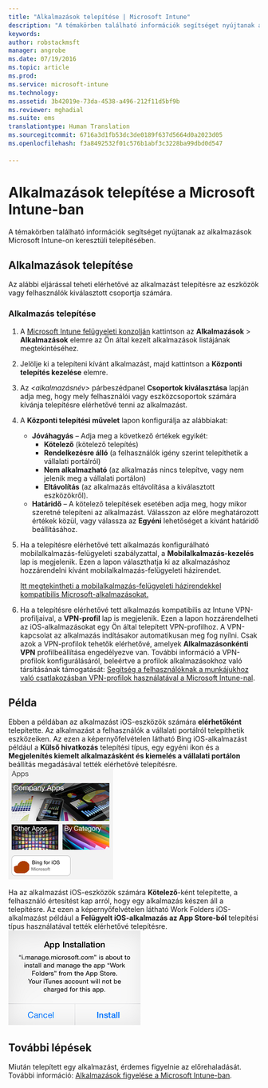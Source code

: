```yaml
---
title: "Alkalmazások telepítése | Microsoft Intune"
description: "A témakörben található információk segítséget nyújtanak az alkalmazások Microsoft Intune-on keresztüli telepítésében."
keywords: 
author: robstackmsft
manager: angrobe
ms.date: 07/19/2016
ms.topic: article
ms.prod: 
ms.service: microsoft-intune
ms.technology: 
ms.assetid: 3b42019e-73da-4538-a496-212f11d5bf9b
ms.reviewer: mghadial
ms.suite: ems
translationtype: Human Translation
ms.sourcegitcommit: 6716a3d1fb53dc3de0189f637d5664d0a2023d05
ms.openlocfilehash: f3a8492532f01c576b1abf3c3228ba99dbd0d547

---
```

# Alkalmazások telepítése a Microsoft Intune-ban

A témakörben található információk segítséget nyújtanak az alkalmazások Microsoft Intune-on keresztüli telepítésében.


## Alkalmazások telepítése
Az alábbi eljárással teheti elérhetővé az alkalmazást telepítésre az eszközök vagy felhasználók kiválasztott csoportja számára.

### Alkalmazás telepítése

1. A [Microsoft Intune felügyeleti konzolján](https://manage.microsoft.com) kattintson az **Alkalmazások** &gt; **Alkalmazások** elemre az Ön által kezelt alkalmazások listájának megtekintéséhez.

2.  Jelölje ki a telepíteni kívánt alkalmazást, majd kattintson a **Központi telepítés kezelése** elemre.

3.  Az *&lt;alkalmazásnév&gt;* párbeszédpanel **Csoportok kiválasztása** lapján adja meg, hogy mely felhasználói vagy eszközcsoportok számára kívánja telepítésre elérhetővé tenni az alkalmazást.

4.  A **Központi telepítési művelet** lapon konfigurálja az alábbiakat:

    - **Jóváhagyás** – Adja meg a következő értékek egyikét:
        - **Kötelező** (kötelező telepítés)
        - **Rendelkezésre álló** (a felhasználók igény szerint telepíthetik a vállalati portálról)
        - **Nem alkalmazható** (az alkalmazás nincs telepítve, vagy nem jelenik meg a vállalati portálon)
        - **Eltávolítás** (az alkalmazás eltávolítása a kiválasztott eszközökről).
    - **Határidő** – A kötelező telepítések esetében adja meg, hogy mikor szeretné telepíteni az alkalmazást. Válasszon az előre meghatározott értékek közül, vagy válassza az **Egyéni** lehetőséget a kívánt határidő beállításához.

5. Ha a telepítésre elérhetővé tett alkalmazás konfigurálható mobilalkalmazás-felügyeleti szabályzattal, a **Mobilalkalmazás-kezelés** lap is megjelenik. Ezen a lapon választhatja ki az alkalmazáshoz hozzárendelni kívánt mobilalkalmazás-felügyeleti házirendet.

    [Itt megtekintheti a mobilalkalmazás-felügyeleti házirendekkel kompatibilis Microsoft-alkalmazásokat.](https://www.microsoft.com/en-us/server-cloud/products/microsoft-intune/partners.aspx)

6. Ha a telepítésre elérhetővé tett alkalmazás kompatibilis az Intune VPN-profiljaival, a **VPN-profil** lap is megjelenik. Ezen a lapon hozzárendelheti az iOS-alkalmazásokat egy Ön által telepített VPN-profilhoz. A VPN-kapcsolat az alkalmazás indításakor automatikusan meg fog nyílni. Csak azok a VPN-profilok tehetők elérhetővé, amelyek **Alkalmazásonkénti VPN** profilbeállítása engedélyezve van.
 További információ a VPN-profilok konfigurálásáról, beleértve a profilok alkalmazásokhoz való társításának támogatását: [Segítség a felhasználóknak a munkájukhoz való csatlakozásban VPN-profilok használatával a Microsoft Intune-nal](vpn-connections-in-microsoft-intune.md).

## Példa

Ebben a példában az alkalmazást iOS-eszközök számára **elérhetőként** telepítette.
Az alkalmazást a felhasználók a vállalati portálról telepíthetik eszközeiken. Az ezen a képernyőfelvételen látható Bing iOS-alkalmazást például a **Külső hivatkozás** telepítési típus, egy egyéni ikon és a **Megjelenítés kiemelt alkalmazásként és kiemelés a vállalati portálon** beállítás megadásával tették elérhetővé telepítésre.  
![iOS-eszközön elérhető alkalmazás](./media/available-install-on-iOS.png)

Ha az alkalmazást iOS-eszközök számára **Kötelező**-ként telepítette, a felhasználó értesítést kap arról, hogy egy alkalmazás készen áll a telepítésre. Az ezen a képernyőfelvételen látható Work Folders iOS-alkalmazást például a **Felügyelt iOS-alkalmazás az App Store-ból** telepítési típus használatával tették elérhetővé telepítésre.  
![iOS-eszközök számára kötelező alkalmazás](./media/iOS-Required-install.PNG)

## További lépések

Miután telepített egy alkalmazást, érdemes figyelnie az előrehaladását. További információ: [Alkalmazások figyelése a Microsoft Intune-ban](monitor-apps-in-microsoft-intune.md).



<!--HONumber=Jul16_HO4-->


